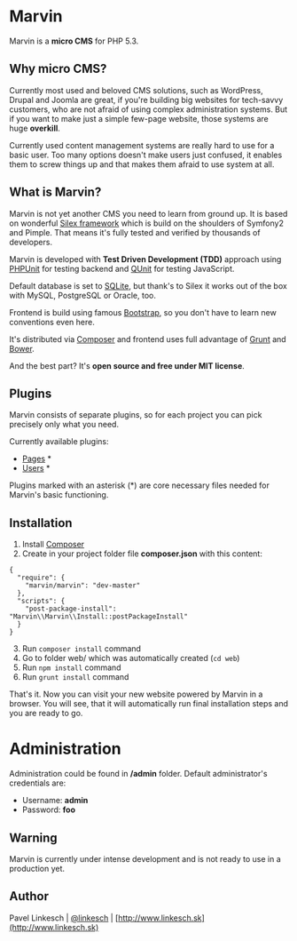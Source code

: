 Marvin
======

Marvin is a **micro CMS** for PHP 5.3.


## Why micro CMS?

Currently most used and beloved CMS solutions, such as WordPress, Drupal and Joomla are great, if you're
building big websites for tech-savvy customers, who are not afraid of using complex administration
systems. But if you want to make just a simple few-page website, those systems are huge **overkill**.

Currently used content management systems are really hard to use for a basic user. Too many options doesn't
make users just confused, it enables them to screw things up and that makes them afraid to use system at all.


## What is Marvin?

Marvin is not yet another CMS you need to learn from ground up. It is based on wonderful [Silex framework](http://silex.sensiolabs.org)
which is build on the shoulders of Symfony2 and Pimple. That means it's fully tested and verified by thousands of developers.

Marvin is developed with **Test Driven Development (TDD)** approach using [PHPUnit](http://phpunit.de) for testing backend and [QUnit](http://qunitjs.com) for testing JavaScript.

Default database is set to [SQLite](http://www.sqlite.org), but thank's to Silex it works out of the box with MySQL, PostgreSQL or Oracle, too.

Frontend is build using famous [Bootstrap](http://getbootstrap.com), so you don't have to learn new conventions even here.

It's distributed via [Composer](https://getcomposer.org/) and frontend uses full advantage of [Grunt](http://gruntjs.com) and [Bower](http://bower.io).

And the best part? It's **open source and free under MIT license**.


## Plugins

Marvin consists of separate plugins, so for each project you can pick precisely only what you need.

Currently available plugins:

- [Pages](https://github.com/orthes/marvin-pages) *
- [Users](https://github.com/orthes/marvin-users) *

Plugins marked with an asterisk (*) are core necessary files needed for Marvin's basic functioning.


## Installation

1. Install [Composer](https://getcomposer.org)
2. Create in your project folder file **composer.json** with this content:
```
{
  "require": {
    "marvin/marvin": "dev-master"
  },
  "scripts": {
    "post-package-install": "Marvin\\Marvin\\Install::postPackageInstall"
  }
}
```
3. Run ```composer install``` command
4. Go to folder web/ which was automatically created (```cd web```)
5. Run ```npm install``` command
6. Run ```grunt install``` command

That's it. Now you can visit your new website powered by Marvin in a browser. You will see, that it will
automatically run final installation steps and you are ready to go.


# Administration

Administration could be found in **/admin** folder. Default administrator's credentials are:

- Username: **admin**
- Password: **foo**


## Warning

Marvin is currently under intense development and is not ready to use in a production yet.


## Author

Pavel Linkesch | [@linkesch](http://twitter.com/linkesch) | [http://www.linkesch.sk](http://www.linkesch.sk)
